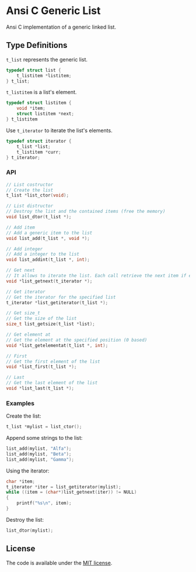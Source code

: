 Ansi C Generic List
====================================================================

Ansi C implementation of a generic linked list.

## Type Definitions
`t_list` represents the generic list.
```C
typedef struct list {
	t_listitem *listitem;
} t_list;
```
`t_listitem` is a list's element.
```C
typedef struct listitem {
	void *item;
	struct listitem *next;
} t_listitem
```

Use `t_iterator` to iterate the list's elements.
```C
typedef struct iterator {
	t_list *list;
	t_listitem *curr;
} t_iterator;
```
### API
```C
// List costructor 
// Create the list 
t_list *list_ctor(void);

// List distructor
// Destroy the list and the contained items (free the memory)
void list_dtor(t_list *);

// Add item
// Add a generic item to the list
void list_add(t_list *, void *);

// Add integer
// Add a integer to the list
void list_addint(t_list *, int);

// Get next
// It allows to iterate the list. Each call retrieve the next item if exists, NULL otherwise
void *list_getnext(t_iterator *);

// Get iterator
// Get the iterator for the specified list
t_iterator *list_getiterator(t_list *);

// Get size_t
// Get the size of the list
size_t list_getsize(t_list *list);

// Get element at
// Get the element at the specified position (0 based)
void *list_getelementat(t_list *, int);

// First
// Get the first element of the list
void *list_first(t_list *);

// Last
// Get the last element of the list
void *list_last(t_list *);
```
### Examples
Create the list:
```C
t_list *mylist = list_ctor();
```

Append some strings to the list:
```C
list_add(mylist, "Alfa");
list_add(mylist, "Beta");
list_add(mylist, "Gamma");
```

Using the iterator:
```C
char *item;
t_iterator *iter = list_getiterator(mylist);       
while ((item = (char*)list_getnext(iter)) != NULL)
{
    printf("%s\n", item);
}
```

Destroy the list:
```C
list_dtor(mylist);
```

## License

The code is available under the [MIT license](LICENSE.txt).